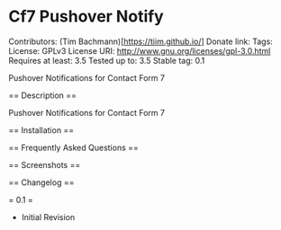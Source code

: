 # Cf7 Pushover Notify
Contributors: (Tim Bachmann)[https://tiim.github.io/]
Donate link:
Tags:
License: GPLv3
License URI: http://www.gnu.org/licenses/gpl-3.0.html
Requires at least: 3.5
Tested up to: 3.5
Stable tag: 0.1

Pushover Notifications for Contact Form 7

== Description ==

Pushover Notifications for Contact Form 7

== Installation ==


== Frequently Asked Questions ==


== Screenshots ==


== Changelog ==

= 0.1 =
- Initial Revision
